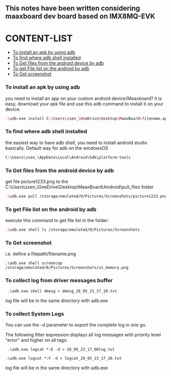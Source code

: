 ## This notes have been written considering maaxboard dev board based on IMX8MQ-EVK

CONTENT-LIST
=================
<!--ts-->
  * [ To install an apk by using adb](#to-install-an-apk-by-using-adb)
  * [ To find where adb shell installed](#to-find-where-adb-shell-installed)
  * [ To Get files from the android device by adb](#to-get-files-from-the-android-device-by-adb)
  * [ To get File list on the android by adb](#to-get-file-list-on-the-android-by-adb)
  * [ To Get screenshot](#to-get-screenshot)
 <!-- * [ To Print function name using by macro](#print-function-name-using-by-macro)
  * [ To Print current computer time by macro](#to-print-current-computer-time-by-macro)
  * [ To see dtb file located path](#)
  * [ To see dtb file located path](#)-->
  
<!--te-->

### **To install an apk by using adb**

you need to install an app on your custom android device/Maaxboard? it is easy, download your apk file and use this adb command to install it on your device.

```bash
.\adb.exe install C:\Users\zsen_\OneDrive\Desktop\MaaxBoard\filename.apk
```

### **To find where adb shell installed**
the easiest way to have adb shell, you need to install android studio basically.
Default way for adb on the windowsOS
```bash
C:\Users\zsen_\AppData\Local\Android\Sdk\platform-tools
```

### **To Get files from the android device by adb**
get file picture1233.png to the C:\Users\zsen_\OneDrive\Desktop\MaaxBoard\Android\pull_files folder

```bash
.\adb.exe pull /storage/emulated/0/Pictures/Screenshots/picture1233.png C:\Users\zsen_\OneDrive\Desktop\MaaxBoard\Android\pull_files
```
### **To get File list on the android by adb**

execute this command to get file list in the folder:  

```bash
.\adb.exe shell ls /storage/emulated/0/Pictures/Screenshots

 ```
### **To Get screenshot**

i.e. define a filepath/filename.png

```
.\adb.exe shell screencap  /storage/emulated/0/Pictures/Screenshots/ss_memory.png

```

### **To collect log from driver messages buffer**

```
 .\adb.exe shell dmesg > dmesg_28_05_23_17_10.txt

```
log file will be in the same directory with adb.exe


### **To collect System Logs**

You can use the -d parameter to export the complete log in one go.

The following filter expression displays all log messages with priority level "error" and higher on all tags:

```
 .\adb.exe logcat *:E -d > 28_05_23_17_00log.txt

```

```
.\adb.exe logcat *:F -d > logcat_28_05_23_17_20.txt

```


log file will be in the same directory with adb.exe




<!-- 
### **To Print current computer time by macro**

i.e. we have a function call ex5_simple_module_function

```
void printfTime()
{
  printf("Inside the %s function\n",__TIME__);
}
```

#

## Random note, might be helpful, check them out: 

to create a yocto file system from scratch. Watch this episode https://www.youtube.com/watch?v=2-PwskQrZac&list=PLEBQazB0HUyTpoJoZecRK6PpDG31Y7RPB&index=3

so I need to get ride of heavy yocto files/ plugins such as opencv, qt etc. you need to edit lite-image, bblayer in conf

try this code block

bitbake -c menuconfig virtual/kernel -->
